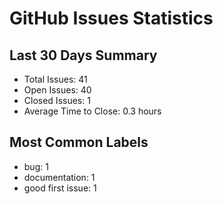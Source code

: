 # GitHub Issues Statistics

## Last 30 Days Summary
- Total Issues: 41
- Open Issues: 40
- Closed Issues: 1
- Average Time to Close: 0.3 hours

## Most Common Labels
- bug: 1
- documentation: 1
- good first issue: 1
